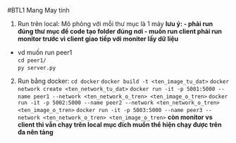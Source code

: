 #BTL1 Mang May tinh
1. Run trên local: Mô phỏng với mỗi thư mục là 1 máy
**lưu ý: - phải run đúng thư mục để code tạo folder đúng nơi
         - muốn run client phải run monitor trước vì client giao tiếp với moniter lấy dữ liệu**
  - vd muốn run peer1  
    `cd peer1/`  
    `py server.py`  
2. Run bằng docker: 
  `cd docker`
  `docker build -t <ten_image_tu_dat>`
  `docker network create <ten_network_tu_dat>`
  `docker run -it -p 5001:5000 --name peer1 --network <ten_network_o_tren> <ten_image_o_tren>`
  `docker run -it -p 5002:5000 --name peer2 --network <ten_network_o_tren> <ten_image_o_tren>`
  `docker run -it -p 5003:5000 --name peer3 --network <ten_network_o_tren> <ten_image_o_tren>`
**còn monitor vs client thì vẫn chạy trên local mục đích muốn thể hiện chạy được trên đa nên tảng**
